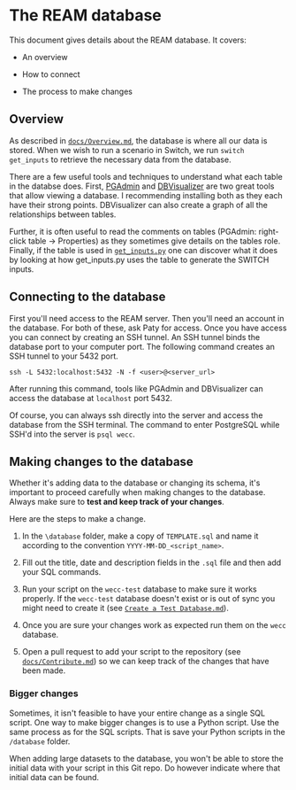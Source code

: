 # The REAM database

This document gives details about the REAM database. It covers: 

- An overview
  
- How to connect

- The process to make changes

## Overview

As described in [`docs/Overview.md`](/docs/Overiew.md), the database is where
all our data is stored. When we wish to run a scenario in Switch, we run `switch get_inputs`
to retrieve the necessary data from the database.

There are a few useful tools and techniques to understand what each table in the databse does.
First, [PGAdmin](https://www.pgadmin.org/) and [DBVisualizer](https://www.dbvis.com/) are two great
tools that allow viewing a database. I recommending installing both as they each have
their strong points. DBVisualizer can also create a graph of all the relationships between
tables.

Further, it is often useful to read the comments on tables (PGAdmin: right-click table -> Properties)
as they sometimes give details on the tables role. Finally, if the table is used in [`get_inputs.py`](/switch_model/wecc/get_inputs/get_inputs.py)
one can discover what it does by looking at how get_inputs.py uses the table to generate the SWITCH inputs.

## Connecting to the database

First you'll need access to the REAM server. Then you'll need an account in the database.
For both of these, ask Paty for access. Once you have access you can connect by creating
an SSH tunnel. An SSH tunnel binds the database port to your computer port. The following
command creates an SSH tunnel to your 5432 port.

`ssh -L 5432:localhost:5432 -N -f <user>@<server_url>`

After running this command, tools like PGAdmin and DBVisualizer can access the database
at `localhost` port 5432.

Of course, you can always ssh directly into the server and access the database from the SSH terminal.
The command to enter PostgreSQL while SSH'd into the server is `psql wecc`.

## Making changes to the database

Whether it's adding data to the database or changing its schema, it's important
to proceed carefully when making changes to the database. Always make sure to
**test and keep track of your changes**.

Here are the steps to make a change.

1. In the `\database` folder, make a copy of `TEMPLATE.sql` and name it according
to the convention `YYYY-MM-DD_<script_name>`.
   
2. Fill out the title, date and description fields in the `.sql` file and then add your SQL commands.

3. Run your script on the `wecc-test` database to make sure it works properly. If the
`wecc-test` database doesn't exist or is out of sync you might need to create it 
   (see [`Create a Test Database.md`](/database/utils/Create%20a%20Test%20Database.md)).
   
4. Once you are sure your changes work as expected run them on the `wecc` database.

5. Open a pull request to add your script to the repository (see [`docs/Contribute.md`](Contribute.md))
so we can keep track of the changes that have been made.

### Bigger changes

Sometimes, it isn't feasible to have your entire change as a single SQL script.
One way to make bigger changes is to use a Python script. Use the same process
as for the SQL scripts. That is save your Python scripts in the `/database` folder.

When adding large datasets to the database, you won't be able to store
the initial data with your script in this Git repo. Do however indicate
where that initial data can be found.

